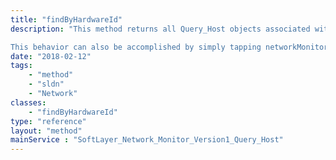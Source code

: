 ```yaml
---
title: "findByHardwareId"
description: "This method returns all Query_Host objects associated with the passed in hardware ID as long as that hardware ID is owned by the current user's account. 

This behavior can also be accomplished by simply tapping networkMonitors on the Hardware_Server object. "
date: "2018-02-12"
tags:
    - "method"
    - "sldn"
    - "Network"
classes:
    - "findByHardwareId"
type: "reference"
layout: "method"
mainService : "SoftLayer_Network_Monitor_Version1_Query_Host"
---
```


